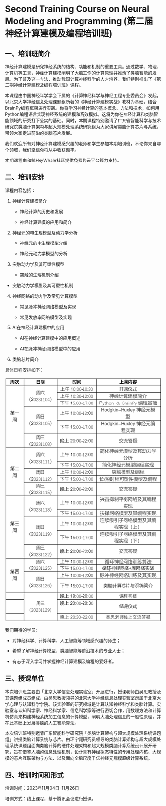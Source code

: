 # Second Training Course on Neural Modeling and Programming (第二届神经计算建模及编程培训班)


## 一、培训班简介
神经计算建模是研究神经系统的结构、功能和机制的重要工具。通过数学、物理、计算机等工具，神经计算建模阐明了大脑工作的计算原理并推动了类脑智能的发展。为了普及这一方法，推动我国计算神经科学的人才培养，我们特别推出了《第二期神经计算建模及编程培训班》课程。

本课程由中国神经科学学会下属的《计算神经科学与神经工程专业委员会》发起，以北京大学神经信息处理课题组所著的《神经计算建模实战》教材为基础，结合BrainPy编程框架进行实践。你将学习神经计算的基本概念、方法和技术，如何用Python编程语言实现神经系统的建模和高效模拟。这将为你在神经计算和类脑智能领域的研究打下坚实的基础。同时，本期课程特别邀请了广东省智能科学与技术研究院类脑计算架构与超大规模处理系统研究组为大家讲解类脑计算芯片与系统，带领大家走进前沿的类脑芯片发展。

我们欢迎所有对神经计算建模感兴趣的老师和学生参加本期培训班，不论你来自哪个领域，我们坚信你将从中收获颇丰。

本期课程由和鲸HeyWhale社区提供免费的云平台算力支持。

## 二、培训安排

课程内容包括：

1.  神经计算建模简介

    - 神经计算的历史和发展
    
    - 神经计算建模的应用和简介

2.  神经元的电生理模型及动力学分析

    - 神经元的电生理模型介绍

    - 神经元动力学模型的分析

3.  突触动力学及其可塑性模型

    - 突触的生理机制介绍

   - 突触动力学模型及其可塑性机制

4.  神经网络的动力学及常见计算模型

    - 常见脉冲神经网络模型及实现

    - 常见发放率网络模型及实现

5.  AI在神经计算建模中的应用

    - AI在神经计算建模中的应用概述

    - AI在脉冲神经网络模型中的应用

6.  类脑芯片简介

具体日程安排如下：

![](course_arrangement.png)

我们期待的学员:

- 对神经科学、计算科学、人工智能等领域感兴趣的师生；

- 希望了解神经计算模型、类脑智能等前沿技术的专业人士；

- 有志于深入学习并掌握神经计算建模及编程的爱好者。


## 三、授课单位

本次培训班主要由「北京大学信息处理实验室」开展进行，授课老师由吴思教授及其课题组成员组成。由吴思教授领导的北京大学神经信息处理实验室隶属于北京大学心理与认知科学学院。该实验室的研究领域是计算认知神经科学和类脑计算。实验室与认知科学家、神经科学家、信息科学家等进行密切合作，用数理方法和计算机仿真来构建神经系统加工信息的计算模型，阐明大脑处理信息的一般性原理，并在此基础上发展类脑的人工智能算法。

本次培训班特别邀请广东智能科学研究院「类脑计算架构与超大规模处理系统课题组」讲授类脑计算系统与芯片。由环宇翔研究员领导的类脑计算架构与超大规模处理系统课题组面向类脑计算的硬件处理架构和超大规模类脑计算系统设计展开研究，旨在借鉴人脑的信息处理机制，设计具有神经拟态特性的专用处理内核、大规模的芯片互联架构与方法、以及面向全脑尺度千亿神经元规模超级计算系统。
## 四、培训时间和形式

培训时间：2023年11月04日-11月26日

培训方式：线上课程，基于腾讯会议进行授课。


